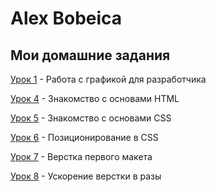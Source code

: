 

# Alex Bobeica
## Мои домашние задания

[Урок 1](https://alexxx-eng.github.io/lesson_1/ "Моя Готовая Домашка") - Работа с графикой для разработчика

[Урок 4](https://alexxx-eng.github.io/lesson_2/ "Моя Готовая Домашка") - Знакомство с основами HTML

[Урок 5](https://alexxx-eng.github.io/lesson_3/ "Моя Готовая Домашка") - Знакомство с основами CSS

[Урок 6](https://alexxx-eng.github.io/lesson_4/ "Моя Готовая Домашка") - Позиционирование в CSS

[Урок 7](https://alexxx-eng.github.io/lesson_5/ "Моя Готовая Домашка") - Верстка первого макета

[Урок 8](https://alexxx-eng.github.io/lesson_6/ "Моя Готовая Домашка") - Ускорение верстки в разы

